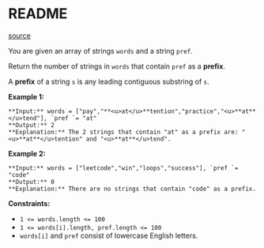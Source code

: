 # README #
[source](https://leetcode.com/problems/counting-words-with-a-given-prefix/)

You are given an array of strings `words` and a string `pref`.

Return the number of strings in `words` that contain `pref` as a **prefix**.

A **prefix** of a string `s` is any leading contiguous substring of `s`.


**Example 1:**

```
**Input:** words = ["pay","**<u>at</u>**tention","practice","<u>**at**</u>tend"], `pref `= "at"
**Output:** 2
**Explanation:** The 2 strings that contain "at" as a prefix are: "<u>**at**</u>tention" and "<u>**at**</u>tend".
```

**Example 2:**

```
**Input:** words = ["leetcode","win","loops","success"], `pref `= "code"
**Output:** 0
**Explanation:** There are no strings that contain "code" as a prefix.
```


**Constraints:**


+ `1 <= words.length <= 100`
+ `1 <= words[i].length, pref.length <= 100`
+ `words[i]` and `pref` consist of lowercase English letters.


